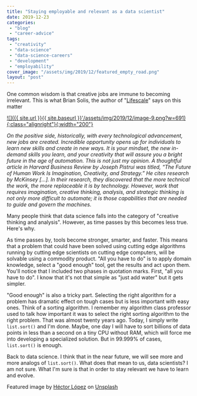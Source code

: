 ```yaml
---
title: "Staying employable and relevant as a data scientist"
date: 2019-12-23
categories: 
 - "blog"
 - "career-advice"
tags: 
 - "creativity"
 - "data-science"
 - "data-science-careers"
 - "development"
 - "employability"
cover_image: "/assets/img/2019/12/featured_empty_road.png"
layout: "post"
---
```


One common wisdom is that creative jobs are immune to becoming irrelevant. This is what Brian Solis, the author of "[Lifescale](https://amzn.to/2nncAz2)" says on this matter

[![]({{ site.url }}{{ site.baseurl }}'/assets/img/2019/12/image-9.png?w=691){:class="alignright"}{:width="200"}](https://amzn.to/2nncAz2' )

_On the positive side, historically, with every technological advancement, new jobs are created. Incredible opportunity opens up for individuals to learn new skills and create in new ways. It is your mindset, the new in-demand skills you learn, and your creativity that will assure you a bright future in the age of automation. This is not just my opinion. A thoughtful article in Harvard Business Review by Joseph Pistrui was titled, “The Future of Human Work Is Imagination, Creativity, and Strategy.” He cites research by McKinsey \[...\]. In their research, they discovered that the more technical the work, the more replaceable it is by technology. However, work that requires imagination, creative thinking, analysis, and strategic thinking is not only more difficult to automate; it is those capabilities that are needed to guide and govern the machines._

Many people think that data science falls into the category of "creative thinking and analysis". However, as time passes by this becomes less true. Here's why.

As time passes by, tools become stronger, smarter, and faster. This means that a problem that could have been solved using cutting edge algorithms running by cutting edge scientists on cutting edge computers, will be solvable using a commodity product. "All you have to do" is to apply domain knowledge, select a "good enough" tool, get the results and act upon them. You'll notice that I included two phases in quotation marks. First, "all you have to do". I know that it's not that simple as "just add water" but it gets simpler.

"Good enough" is also a tricky part. Selecting the right algorithm for a problem has dramatic effect on tough cases but is less important with easy ones. Think of a sorting algorithm. I remember my algorithm class professor used to talk how important it was to select the right sorting algorithm to the right problem. That was almost twenty years ago. Today, I simply write `list.sort()` and I'm done. Maybe, one day I will have to sort billions of data points in less than a second on a tiny CPU without RAM, which will force me into developing a specialized solution. But in 99.999% of cases, `list.sort()` is enough.

Back to data science. I think that in the near future, we will see more and more analogs of `list.sort()`. What does that mean to us, data scientists? I am not sure. What I'm sure is that in order to stay relevant we have to learn and evolve.

Featured image by [Héctor López](https://unsplash.com/@hectrr?utm_source=unsplash&utm_medium=referral&utm_content=creditCopyText) on [Unsplash](https://unsplash.com/s/photos/emptiness?utm_source=unsplash&utm_medium=referral&utm_content=creditCopyText)
